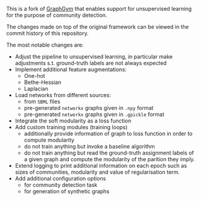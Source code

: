 This is a fork of [GraphGym](https://github.com/snap-stanford/GraphGym) that enables support for unsupervised learning for the purpose of community detection. 

The changes made on top of the original framework can be viewed in the commit history of this repository.

The most notable changes are:

* Adjust the pipeline to unsupervised learning, in particular make adjustments s.t. ground-truth labels are not always expected
* Implement additional feature augmentations:
  - One-hot
  - Bethe-Hessian
  - Laplacian
* Load networks from different sources:
  - from `SBML` files
  - pre-generated `networkx` graphs given in `.npy` format
  - pre-generated `networkx` graphs given in `.gpickle` format
* Integrate the soft modularity as a loss function
* Add custom training modules (training loops)
  - additionally provide information of graph to loss function in order to compute modularity
  - do not train anything but invoke a baseline algorithm
  - do not train anything but read the ground-truth assignment labels of a given graph and compute the modularity of the parition they imply.
* Extend logging to print additional information on each epoch such as sizes of communities, modularity and value of regularisation term.
* Add additional configuration options
  - for community detection task
  - for generation of synthetic graphs
